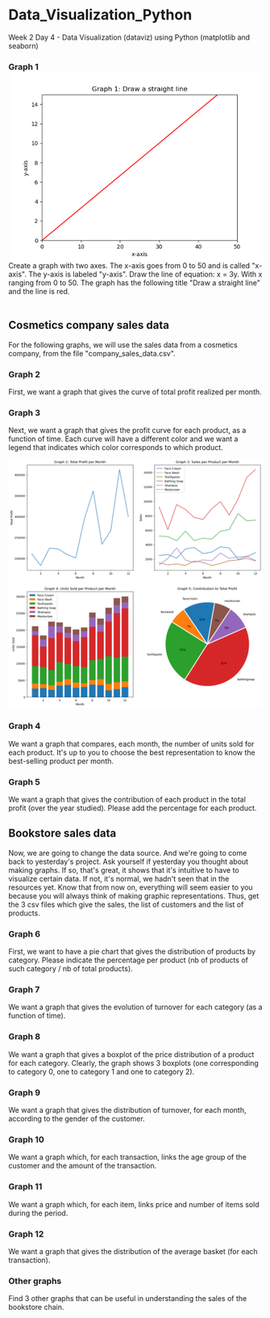 # Data_Visualization_Python
Week 2 Day 4 - Data Visualization (dataviz) using Python (matplotlib and seaborn)
</br>

### Graph 1 <img align=right src=graphs/graph1.png width="500">

Create a graph with two axes. The x-axis goes from 0 to 50 and is called "x-axis". The y-axis is labeled "y-axis".
Draw the line of equation: x = 3y. With x ranging from 0 to 50.
The graph has the following title "Draw a straight line" and the line is red.
</br>
</br>

## Cosmetics company sales data
For the following graphs, we will use the sales data from a cosmetics company, from the file "company_sales_data.csv".  

### Graph 2
First, we want a graph that gives the curve of total profit realized per month.

### Graph 3
Next, we want a graph that gives the profit curve for each product, as a function of time.
Each curve will have a different color and we want a legend that indicates which color corresponds to which product.

<img src=graphs/graph2345.png>

### Graph 4
We want a graph that compares, each month, the number of units sold for each product. It's up to you to choose the best representation to know the best-selling product per month.

### Graph 5
We want a graph that gives the contribution of each product in the total profit (over the year studied). Please add the percentage for each product.

## Bookstore sales data
Now, we are going to change the data source. And we're going to come back to yesterday's project. Ask yourself if yesterday you thought about making graphs. If so, that's great, it shows that it's intuitive to have to visualize certain data. If not, it's normal, we hadn't seen that in the resources yet. Know that from now on, everything will seem easier to you because you will always think of making graphic representations. Thus, get the 3 csv files which give the sales, the list of customers and the list of products.

### Graph 6
First, we want to have a pie chart that gives the distribution of products by category. Please indicate the percentage per product (nb of products of such category / nb of total products).

### Graph 7
We want a graph that gives the evolution of turnover for each category (as a function of time).

### Graph 8
We want a graph that gives a boxplot of the price distribution of a product for each category. Clearly, the graph shows 3 boxplots (one corresponding to category 0, one to category 1 and one to category 2).

### Graph 9
We want a graph that gives the distribution of turnover, for each month, according to the gender of the customer.

### Graph 10
We want a graph which, for each transaction, links the age group of the customer and the amount of the transaction.

### Graph 11
We want a graph which, for each item, links price and number of items sold during the period.

### Graph 12
We want a graph that gives the distribution of the average basket (for each transaction).

### Other graphs
Find 3 other graphs that can be useful in understanding the sales of the bookstore chain.
